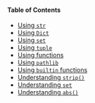 #### Table of Contents

- [Using `str`](../using-python/using-str/using-str.md)
- [Using `Dict`](../using-python/using-dict/using-dict.md)
- [Using `set`](../using-python/using-set/using-set.md)
- [Using `tuple`](../using-python/using-tuple/using-tuple.md)
- [Using functions](../using-python/using-functions/using-functions.md)
- [Using `pathlib`](../using-python/using-pathlib/using-pathlib.md)
- [Using `builtin` functions](../using-python/using-builtin-functions/using-builtin-functions.md)
- [Understanding `strip()`](../using-python/understanding-strip/understand-strip().md)
- [Understanding `set`](../using-python/understanding-set/understanding-set.md)
- [Understanding `abs()`](../using-python/understanding-abs()/understanding-abs().py)
